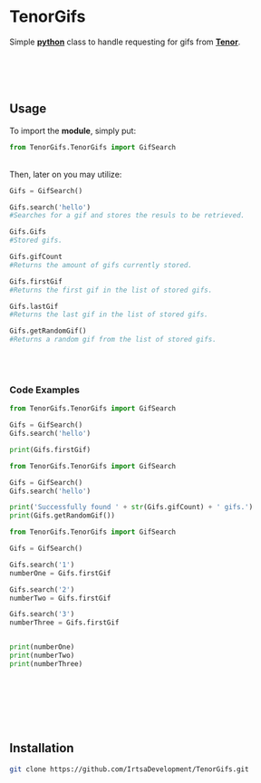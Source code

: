 # TenorGifs
Simple [**python**](https://www.python.org/) class to handle requesting for gifs from [**Tenor**](https://www.tenor.com).
<br />
<br />
<br />
<br />
<br />
## Usage
To import the **module**, simply put:
```py
from TenorGifs.TenorGifs import GifSearch
```
​
<br />
Then, later on you may utilize:
```py
Gifs = GifSearch()

Gifs.search('hello')
#Searches for a gif and stores the resuls to be retrieved.
```
```py
Gifs.Gifs
#Stored gifs.
```
```py
Gifs.gifCount
#Returns the amount of gifs currently stored.

Gifs.firstGif
#Returns the first gif in the list of stored gifs.

Gifs.lastGif
#Returns the last gif in the list of stored gifs.

Gifs.getRandomGif()
#Returns a random gif from the list of stored gifs.
```
​
<br />
<br />
### Code Examples
```py
from TenorGifs.TenorGifs import GifSearch

Gifs = GifSearch()
Gifs.search('hello')

print(Gifs.firstGif)
```

```py
from TenorGifs.TenorGifs import GifSearch

Gifs = GifSearch()
Gifs.search('hello')

print('Successfully found ' + str(Gifs.gifCount) + ' gifs.')
print(Gifs.getRandomGif())
```
```py
from TenorGifs.TenorGifs import GifSearch

Gifs = GifSearch()

Gifs.search('1')
numberOne = Gifs.firstGif

Gifs.search('2')
numberTwo = Gifs.firstGif

Gifs.search('3')
numberThree = Gifs.firstGif


print(numberOne)
print(numberTwo)
print(numberThree)
```
​
<br />
<br />
​<br />
<br />
<br />
## Installation
```sh
git clone https://github.com/IrtsaDevelopment/TenorGifs.git
```
